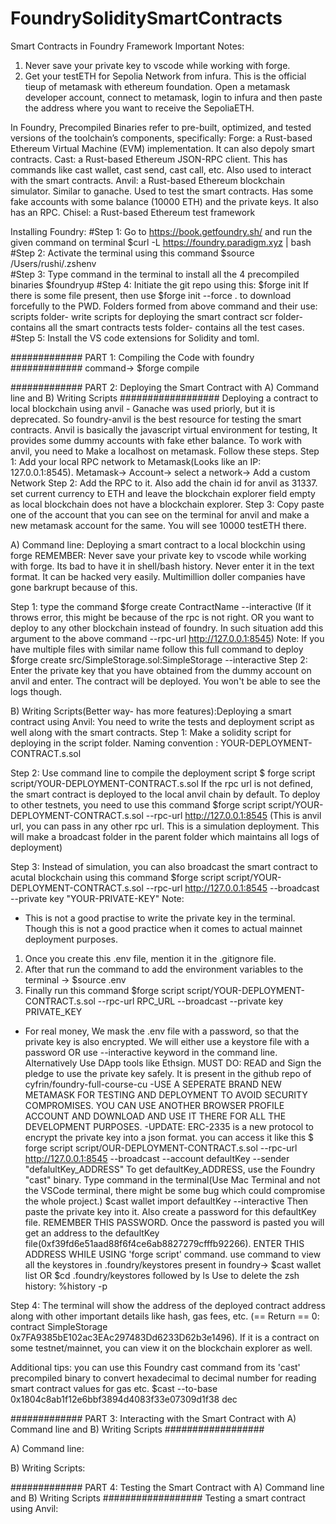 # FoundrySoliditySmartContracts
Smart Contracts in Foundry Framework
Important Notes: 
1) Never save your private key to vscode while working with forge.
2) Get your testETH for Sepolia Network from infura. This is the official tieup of metamask with ethereum foundation. Open a metamask developer account, connect to metamask, login to infura and then paste the address where you want to receive the SepoliaETH.

In Foundry, Precompiled Binaries refer to pre-built, optimized, and tested versions of the toolchain’s components, specifically:
Forge: a Rust-based Ethereum Virtual Machine (EVM) implementation. It can also depoly smart contracts.
Cast: a Rust-based Ethereum JSON-RPC client. This has commands like cast wallet, cast send, cast call, etc. Also used to interact with the smart contracts.
Anvil: a Rust-based Ethereum blockchain simulator. Similar to ganache. Used to test the smart contracts. Has some fake accounts with some balance (10000 ETH) and the private keys. It also has an RPC.
Chisel: a Rust-based Ethereum test framework

Installing Foundry: 
#Step 1: Go to https://book.getfoundry.sh/ and run the given command on terminal $curl -L https://foundry.paradigm.xyz | bash
#Step 2: Activate the terminal using this command $source /Users/rushi/.zshenv    
#Step 3: Type command in the terminal to install all the 4 precompiled binaries $foundryup
#Step 4: Initiate the git repo using this: $forge init
If there is some file present, then use $forge init --force . to download forcefully to the PWD.
Folders formed from above command and their use:
scripts folder- write scripts for deploying the smart contract
scr folder- contains all the smart contracts
tests folder- contains all the test cases.
#Step 5: Install the VS code extensions for Solidity and toml.


############# PART 1: Compiling the Code with foundry #############
command-> $forge compile

############# PART 2: Deploying the Smart Contract with A) Command line and B) Writing Scripts ##################
Deploying a contract to local blockchain using anvil - Ganache was used priorly, but it is deprecated. So foundry-anvil is the best resource for testing the smart contracts. Anvil is basically the javascript virtual environment for testing, It provides some dummy accounts with fake ether balance. To work with anvil, you need to Make a localhost on metamask. Follow these steps.
Step 1: Add your local RPC network to Metamask(Looks like an IP: 127.0.0.1:8545). Metamask-> Account-> select a network-> Add a custom Network
Step 2: Add the RPC to it. Also add the chain id for anvil as 31337. set current currency to ETH and leave the blockchain explorer field empty as local blockchain does not have a blockchain explorer.
Step 3: Copy paste one of the account that you can see on the terminal for anvil and make a new metamask account for the same. You will see 10000 testETH there.

A) Command line: Deploying a smart contract to a local blockchin using forge
REMEMBER: Never save your private key to vscode while working with forge. Its bad to have it in shell/bash history. Never enter it in the text format. It can be hacked very easily. Multimillion doller companies have gone barkrupt because of this.

Step 1: type the command $forge create ContractName --interactive (If it throws error, this might be because of the rpc is not right. OR you want to deploy to any other blockchain instead of foundry. In such situation add this argument to the above command --rpc-url http://127.0.0.1:8545)
Note: If you have multiple files with similar name follow this full command to deploy $forge create src/SimpleStorage.sol:SimpleStorage --interactive
Step 2: Enter the private key that you have obtained from the dummy account on anvil and enter. The contract will be deployed. You won't be able to see the logs though.


B) Writing Scripts(Better way- has more features):Deploying a smart contract using Anvil:
You need to write the tests and deployment script as well along with the smart contracts.
Step 1: Make a solidity script for deploying in the script folder. Naming convention : YOUR-DEPLOYMENT-CONTRACT.s.sol

Step 2: Use command line to compile the deployment script $ forge script script/YOUR-DEPLOYMENT-CONTRACT.s.sol
If the rpc url is not defined, the smart contract is deployed to the local anvil chain by default. To deploy to other testnets, you need to use this command $forge script script/YOUR-DEPLOYMENT-CONTRACT.s.sol --rpc-url http://127.0.0.1:8545 (This is anvil url, you can pass in any other rpc url. This is a simulation deployment. This will make a broadcast folder in the parent folder which maintains all logs of deployment)

Step 3: Instead of simulation, you can also broadcast the smart contract to acutal blockchain using this command $forge script script/YOUR-DEPLOYMENT-CONTRACT.s.sol --rpc-url http://127.0.0.1:8545 --broadcast --private key "YOUR-PRIVATE-KEY"
Note: 
- This is not a good practise to write the private key in the terminal. Though this is not a good practice when it comes to actual mainnet deployment purposes. 
1) Once you create this .env file, mention it in the .gitignore file. 
2) After that run the command to add the environment variables to the terminal -> $source .env
3) Finally run this command 
$forge script script/YOUR-DEPLOYMENT-CONTRACT.s.sol --rpc-url RPC_URL --broadcast --private key PRIVATE_KEY
- For real money, We mask the .env file with a password, so that the private key is also encrypted. We will either use a keystore file with a password OR use --interactive keyword in the command line. Alternatively Use DApp tools like Ethsign. MUST DO: READ and Sign the pledge to use the private key safely. It is present in the github repo of cyfrin/foundry-full-course-cu
-USE A SEPERATE BRAND NEW METAMASK FOR TESTING AND DEPLOYMENT TO AVOID SECURITY COMPROMISES. YOU CAN USE ANOTHER BROWSER PROFILE ACCOUNT AND DOWNLOAD AND USE IT THERE FOR ALL THE DEVELOPMENT PURPOSES.
-UPDATE: ERC-2335 is a new protocol to encrypt the private key into a json format. you can access it like this
$ forge script script/OUR-DEPLOYMENT-CONTRACT.s.sol --rpc-url http://127.0.0.1:8545 --broadcast --account defaultKey --sender "defalultKey_ADDRESS"
To get defaultKey_ADDRESS, use the Foundry "cast" binary. Type command in the terminal(Use Mac Terminal and not the VSCode terminal, there might be some bug which could compromise the whole project.) 
$cast wallet import defaultKey --interactive
Then paste the private key into it. Also create a password for this defaultKey file. REMEMBER THIS PASSWORD. Once the password is pasted you will get an address to the defaultKey file(0xf39fd6e51aad88f6f4ce6ab8827279cfffb92266). ENTER THIS ADDRESS WHILE USING 'forge script' command. 
use command to view all the keystores in .foundry/keystores present in foundry->  $cast wallet list OR $cd .foundry/keystores followed by ls
Use to delete the zsh history: %history -p

Step 4: The terminal will show the address of the deployed contract address along with other important details like hash, gas fees, etc. 
(== Return ==
0: contract SimpleStorage 0x7FA9385bE102ac3EAc297483Dd6233D62b3e1496).
If it is a contract on some testnet/mainnet, you can view it on the blockchain explorer as well.

Additional tips: you can use this Foundry cast command from its 'cast' precompiled binary to convert hexadecimal to decimal number for reading smart contract values for gas etc. 
$cast --to-base 0x1804c8ab1f12e6bbf3894d4083f33e07309d1f38 dec

############# PART 3: Interacting with the Smart Contract with A) Command line and B) Writing Scripts ##################

A) Command line: 

B) Writing Scripts:


############# PART 4: Testing the Smart Contract with A) Command line and B) Writing Scripts ##################
Testing a smart contract using Anvil:





